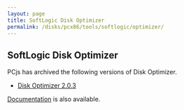 ```yaml
---
layout: page
title: SoftLogic Disk Optimizer
permalink: /disks/pcx86/tools/softlogic/optimizer/
---
```


SoftLogic Disk Optimizer
------------------------

PCjs has archived the following versions of Disk Optimizer.

* [Disk Optimizer 2.0.3](2.0.3/)

[Documentation](/pubs/pc/software/tools/softlogic/optimizer/) is also available.

